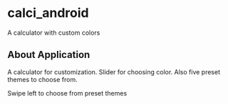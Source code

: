 # calci_android

A calculator with custom colors

## About Application

A calculator for customization. Slider for choosing color.
Also five preset themes to choose from.

Swipe left to choose from preset themes

